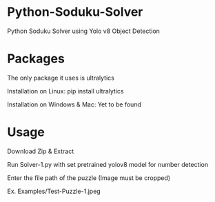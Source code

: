 # Python-Soduku-Solver
Python Soduku Solver using Yolo v8 Object Detection

# Packages
The only package it uses is ultralytics

Installation on Linux:
pip install ultralytics

Installation on Windows & Mac:
Yet to be found

# Usage
Download Zip & Extract

Run Solver-1.py with set pretrained yolov8 model for number detection

Enter the file path of the puzzle (Image must be cropped)

Ex. Examples/Test-Puzzle-1.jpeg
